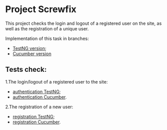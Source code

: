 # Project Screwfix
This project checks the login and logout of a registered user on the site, as well as the registration of a unique user. 

Implementation of this task in branches:
* [TestNG version](https://github.com/KaterynaKoliieva/project1/tree/dev);
* [Cucumber version](https://github.com/KaterynaKoliieva/project1/tree/cucumber)

## Tests check:

1.The login/logout of a registered user to the site:
* [authentication TestNG](https://github.com/KaterynaKoliieva/project1/blob/dev/src/test/java/ScrewfixTests.java);
* [authentication Cucumber](https://github.com/KaterynaKoliieva/project1/blob/cucumber/src/main/resources/authentication.feature).

2.The registration of a new user:
* [registration TestNG](https://github.com/KaterynaKoliieva/project1/blob/dev/src/test/java/ScrewfixTests.java);
* [registration Cucumber](https://github.com/KaterynaKoliieva/project1/blob/cucumber/src/main/resources/registration.feature).

